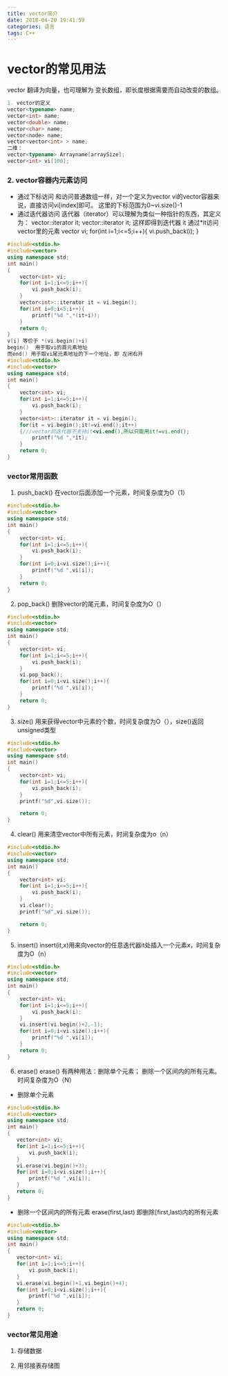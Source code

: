 ```yaml
---
title: vector简介
date: 2018-04-20 19:41:59
categories: 语言
tags: C++
---
```

# vector的常见用法
vector 翻译为向量，也可理解为 变长数组，即长度根据需要而自动改变的数组。
```cpp
1. vector的定义
vector<typename> name;
vector<int> name;
vector<double> name;
vector<char> name;
vector<node> name;
vector<vector<int> > name;
二维：
vector<typename> Arrayname[arraySize];
vector<int> vi[100];
```
### 2. vector容器内元素访问
* 通过下标访问
和访问普通数组一样，对一个定义为vector<typename> vi的vector容器来说，直接访问vi[index]即可。
这里的下标范围为0~vi.size()-1
* 通过迭代器访问
迭代器（iterator）可以理解为类似一种指针的东西，其定义为：
vector<int>::iterator it;
vector<double>::iterator it;
这样即得到迭代器 it 通过*it访问vector里的元素
vector<int> vi;
for(int i=1;i<=5;i++){
  vi.push_back(i);
}
```cpp
#include<stdio.h>
#include<vector>
using namespace std;
int main()
{
    vector<int> vi;
    for(int i=1;i<=5;i++){
        vi.push_back(i);
    }
    vector<int>::iterator it = vi.begin();
    for(int i=0;i<5;i++){
        printf("%d ",*(it+i));
    }
    return 0;
}
v[i] 等价于 *(vi.begin()+i)
begin()  用于取vi的首元素地址
而end() 用于取vi尾元素地址的下一个地址，即 左闭右开
#include<stdio.h>
#include<vector>
using namespace std;
int main()
{
    vector<int> vi;
    for(int i=1;i<=5;i++){
        vi.push_back(i);
    }
    vector<int>::iterator it = vi.begin();
    for(it = vi.begin();it!=vi.end();it++)
    {///vector的迭代器不支持it<vi.end(),所以只能用it!=vi.end();
        printf("%d ",*it);
    }
    return 0;
}
```
### vector常用函数
1. push_back() 在vector后面添加一个元素，时间复杂度为O（1）
```cpp
#include<stdio.h>
#include<vector>
using namespace std;
int main()
{
    vector<int> vi;
    for(int i=1;i<=5;i++){
        vi.push_back(i);
    }
    for(int i=0;i<vi.size();i++){
        printf("%d ",vi[i]);
    }
    return 0;
}

```
2. pop_back() 删除vector的尾元素，时间复杂度为O（）
```cpp
#include<stdio.h>
#include<vector>
using namespace std;
int main()
{
    vector<int> vi;
    for(int i=1;i<=5;i++){
        vi.push_back(i);
    }
    vi.pop_back();
    for(int i=0;i<vi.size();i++){
        printf("%d ",vi[i]);
    }
    return 0;
}

```
3. size() 用来获得vector中元素的个数，时间复杂度为O（），size()返回unsigned类型
```cpp
#include<stdio.h>
#include<vector>
using namespace std;
int main()
{
    vector<int> vi;
    for(int i=1;i<=5;i++){
        vi.push_back(i);
    }
    printf("%d",vi.size());

    return 0;
}

```
4. clear() 用来清空vector中所有元素，时间复杂度为o（n）
```cpp
#include<stdio.h>
#include<vector>
using namespace std;
int main()
{
    vector<int> vi;
    for(int i=1;i<=5;i++){
        vi.push_back(i);
    }
    vi.clear();
    printf("%d",vi.size());

    return 0;
}

```
5. insert() insert(it,x)用来向vector的任意迭代器it处插入一个元素x，时间复杂度为O（n）
```cpp
#include<stdio.h>
#include<vector>
using namespace std;
int main()
{
    vector<int> vi;
    for(int i=1;i<=5;i++){
        vi.push_back(i);
    }
    vi.insert(vi.begin()+2,-1);
    for(int i=0;i<vi.size();i++){
        printf("%d ",vi[i]);
    }
    return 0;
}

```
6. erase() 
erase() 有两种用法：删除单个元素；
                   删除一个区间内的所有元素。时间复杂度为O（N）
 
*  删除单个元素
 ```cpp
 #include<stdio.h>
 #include<vector>
using namespace std;
int main()
{
    vector<int> vi;
    for(int i=1;i<=5;i++){
        vi.push_back(i);
    }
    vi.erase(vi.begin()+3);
    for(int i=0;i<vi.size();i++){
        printf("%d ",vi[i]);
    }
    return 0;
}
 ```
 * 删除一个区间内的所有元素
 erase(first,last) 即删除[first,last)内的所有元素
 ```cpp
 #include<stdio.h>
 #include<vector>
using namespace std;
int main()
{
    vector<int> vi;
    for(int i=1;i<=5;i++){
        vi.push_back(i);
    }
    vi.erase(vi.begin()+1,vi.begin()+4);
    for(int i=0;i<vi.size();i++){
        printf("%d ",vi[i]);
    }
    return 0;
}

 ```
 ### vector常见用途
 1. 存储数据
 
 2. 用邻接表存储图
